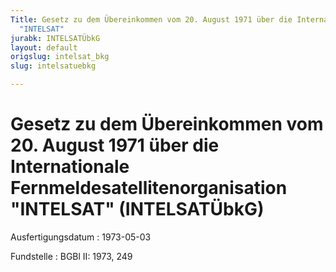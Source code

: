 ```yaml
---
Title: Gesetz zu dem Übereinkommen vom 20. August 1971 über die Internationale Fernmeldesatellitenorganisation
  "INTELSAT"
jurabk: INTELSATÜbkG
layout: default
origslug: intelsat_bkg
slug: intelsatuebkg

---
```


# Gesetz zu dem Übereinkommen vom 20. August 1971 über die Internationale Fernmeldesatellitenorganisation "INTELSAT" (INTELSATÜbkG)

Ausfertigungsdatum
:   1973-05-03

Fundstelle
:   BGBl II: 1973, 249

